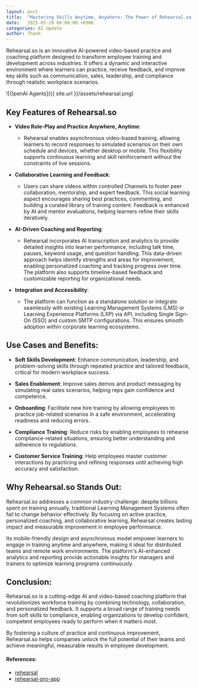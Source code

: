 ```yaml
---
layout: post
title:  "Mastering Skills Anytime, Anywhere: The Power of Rehearsal.so’s AI-Driven Training Platform"
date:   2025-05-29 00:00:00 +0900
categories: AI Update
author: Thanh
---
```


Rehearsal.so is an innovative AI-powered video-based practice and coaching platform designed to transform employee training and development across industries. It offers a dynamic and interactive environment where learners can practice, receive feedback, and improve key skills such as communication, sales, leadership, and compliance through realistic workplace scenarios.


![OpenAI Agents]({{ site.url }}/assets/rehearsal.png)

## **Key Features of Rehearsal.so**

- **Video Role-Play and Practice Anywhere, Anytime**: 

    - Rehearsal enables asynchronous video-based training, allowing learners to record responses to simulated scenarios on their own schedule and devices, whether desktop or mobile. This flexibility supports continuous learning and skill reinforcement without the constraints of live sessions.


- **Collaborative Learning and Feedback**: 

    - Users can share videos within controlled Channels to foster peer collaboration, mentorship, and expert feedback. This social learning aspect encourages sharing best practices, commenting, and building a curated library of training content. Feedback is enhanced by AI and mentor evaluations, helping learners refine their skills iteratively.


- **AI-Driven Coaching and Reporting**:

    - Rehearsal incorporates AI transcription and analytics to provide detailed insights into learner performance, including talk time, pauses, keyword usage, and question handling. This data-driven approach helps identify strengths and areas for improvement, enabling personalized coaching and tracking progress over time. The platform also supports timeline-based feedback and customizable reporting for organizational needs.


- **Integration and Accessibility**:

    - The platform can function as a standalone solution or integrate seamlessly with existing Learning Management Systems (LMS) or Learning Experience Platforms (LXP) via API, including Single Sign-On (SSO) and custom SMTP configurations. This ensures smooth adoption within corporate learning ecosystems.


## **Use Cases and Benefits**:

- **Soft Skills Development**: Enhance communication, leadership, and problem-solving skills through repeated practice and tailored feedback, critical for modern workplace success.

- **Sales Enablement**: Improve sales demos and product messaging by simulating real sales scenarios, helping reps gain confidence and competence.

- **Onboarding**: Facilitate new hire training by allowing employees to practice job-related scenarios in a safe environment, accelerating readiness and reducing errors.

- **Compliance Training**: Reduce risks by enabling employees to rehearse compliance-related situations, ensuring better understanding and adherence to regulations.

- **Customer Service Training**: Help employees master customer interactions by practicing and refining responses until achieving high accuracy and satisfaction.



## **Why Rehearsal.so Stands Out**:

Rehearsal.so addresses a common industry challenge: despite billions spent on training annually, traditional Learning Management Systems often fail to change behavior effectively. By focusing on active practice, personalized coaching, and collaborative learning, Rehearsal creates lasting impact and measurable improvement in employee performance.

Its mobile-friendly design and asynchronous model empower learners to engage in training anytime and anywhere, making it ideal for distributed teams and remote work environments. The platform's AI-enhanced analytics and reporting provide actionable insights for managers and trainers to optimize learning programs continuously.


## **Conclusion**:

Rehearsal.so is a cutting-edge AI and video-based coaching platform that revolutionizes workforce training by combining technology, collaboration, and personalized feedback. It supports a broad range of training needs from soft skills to compliance, enabling organizations to develop confident, competent employees ready to perform when it matters most.

By fostering a culture of practice and continuous improvement, Rehearsal.so helps companies unlock the full potential of their teams and achieve meaningful, measurable results in employee development.


#### References:
- [rehearsal](https://products.elblearning.com/create-learning/rehearsal)
- [rehearsal-pro-app](https://www.martialartsentertainment.com/rehearsal-pro-app/#google_vignette)
